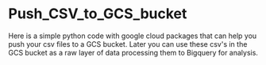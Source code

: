# Push_CSV_to_GCS_bucket
Here is a simple python code with google cloud packages that can help you push your csv files to a GCS bucket. Later you can use these csv's in the GCS bucket as a raw layer of data processing them to Bigquery for analysis.
